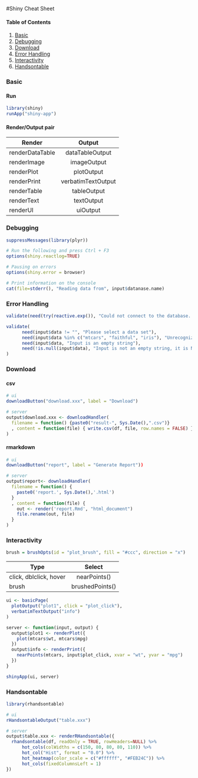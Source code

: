 #Shiny Cheat Sheet

#### Table of Contents
1. [Basic](#basic)
1. [Debugging](#debugging)
1. [Download](#download)
1. [Error Handling](#error-handling)
2. [Interactivity](#interactivity)
1. [Handsontable](#handsontable)

### Basic
#### Run
```r
library(shiny)
runApp("shiny-app")
```

#### Render/Output pair
| Render        | Output           | 
| ------------- |:-------------:| 
| renderDataTable   | dataTableOutput | 
| renderImage    | imageOutput    |  
| renderPlot | plotOutput    |  
| renderPrint | verbatimTextOutput   |  
| renderTable | tableOutput    |  
| renderText | textOutput     |  
| renderUI | uiOutput     |  

### Debugging
```r
suppressMessages(library(plyr))

# Run the following and press Ctrl + F3
options(shiny.reactlog=TRUE) 

# Pausing on errors
options(shiny.error = browser)

# Print information on the console
cat(file=stderr(), "Reading data from", input$datanase.name)
```

### Error Handling
```r 
validate(need(try(reactive.exp()), "Could not connect to the database. Please check the information."))

validate(
      need(input$data != "", "Please select a data set"),
      need(input$data %in% c("mtcars", "faithful", "iris"), "Unrecognized data set"),
      need(input$data, "Input is an empty string"),
      need(!is.null(input$data), "Input is not an empty string, it is NULL")
)
```

### Download

#### csv
```r
# ui
downloadButton("download.xxx", label = "Download")

# server
output$download.xxx <- downloadHandler(
  filename = function() {paste0("result-", Sys.Date(),".csv")}
  , content = function(file) { write.csv(df, file, row.names = FALSE) }
)
```

#### rmarkdown
```r
# ui
downloadButton("report", label = "Generate Report"))

# server
output$report<- downloadHandler(
  filename = function() { 
    paste0('report.', Sys.Date(),'.html')
  }
  , content = function(file) {
    out <- render('report.Rmd', "html_document")
    file.rename(out, file)
  }
)
```

### Interactivity

```r
brush = brushOpts(id = "plot_brush", fill = "#ccc", direction = "x")
```

| Type        | Select           | 
| ------------- |:-------------:| 
| click, dblclick, hover   | nearPoints() | 
| brush    | brushedPoints()    |  

```r
ui <- basicPage(
  plotOutput("plot1", click = "plot_click"),
  verbatimTextOutput("info")
)

server <- function(input, output) {
  output$plot1 <- renderPlot({
    plot(mtcars$wt, mtcars$mpg)
  })
  output$info <- renderPrint({
    nearPoints(mtcars, input$plot_click, xvar = "wt", yvar = "mpg")
  })
}

shinyApp(ui, server)

```

### Handsontable

```r
library(rhandsontable)

# ui
rHandsontableOutput("table.xxx")

# server
output$table.xxx <- renderRHandsontable({
  rhandsontable(df, readOnly = TRUE, rowHeaders=NULL) %>%
      hot_cols(colWidths = c(150, 80, 80, 80, 110)) %>% 
      hot_col("Hist", format = "0.0") %>%
      hot_heatmap(color_scale = c("#ffffff", "#FEB24C")) %>%
      hot_cols(fixedColumnsLeft = 1)
})

```
